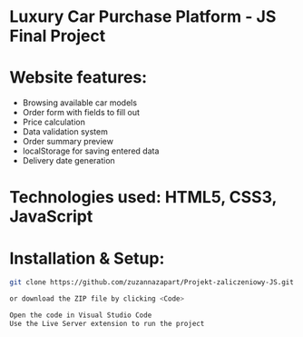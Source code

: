 # Luxury Car Purchase Platform - JS Final Project
# Website features: 
- Browsing available car models
- Order form with fields to fill out
- Price calculation
- Data validation system
- Order summary preview
- localStorage for saving entered data
- Delivery date generation

# Technologies used: HTML5, CSS3, JavaScript

# Installation & Setup:

```bash
git clone https://github.com/zuzannazapart/Projekt-zaliczeniowy-JS.git

or download the ZIP file by clicking <Code>

Open the code in Visual Studio Code
Use the Live Server extension to run the project




